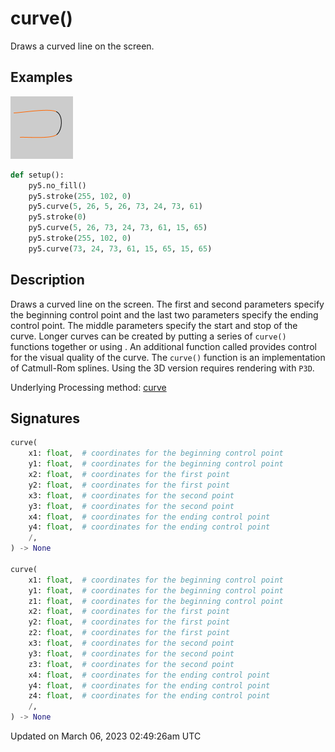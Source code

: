 # curve()

Draws a curved line on the screen.

## Examples

<div class="example-table">

<div class="example-row"><div class="example-cell-image">

![example picture for curve()](/images/reference/Sketch_curve_0.png)

</div><div class="example-cell-code">

```python
def setup():
    py5.no_fill()
    py5.stroke(255, 102, 0)
    py5.curve(5, 26, 5, 26, 73, 24, 73, 61)
    py5.stroke(0)
    py5.curve(5, 26, 73, 24, 73, 61, 15, 65)
    py5.stroke(255, 102, 0)
    py5.curve(73, 24, 73, 61, 15, 65, 15, 65)
```

</div></div>

</div>

## Description

Draws a curved line on the screen. The first and second parameters specify the beginning control point and the last two parameters specify the ending control point. The middle parameters specify the start and stop of the curve. Longer curves can be created by putting a series of `curve()` functions together or using [](sketch_curve_vertex). An additional function called [](sketch_curve_tightness) provides control for the visual quality of the curve. The `curve()` function is an implementation of Catmull-Rom splines. Using the 3D version requires rendering with `P3D`.

Underlying Processing method: [curve](https://processing.org/reference/curve_.html)

## Signatures

```python
curve(
    x1: float,  # coordinates for the beginning control point
    y1: float,  # coordinates for the beginning control point
    x2: float,  # coordinates for the first point
    y2: float,  # coordinates for the first point
    x3: float,  # coordinates for the second point
    y3: float,  # coordinates for the second point
    x4: float,  # coordinates for the ending control point
    y4: float,  # coordinates for the ending control point
    /,
) -> None

curve(
    x1: float,  # coordinates for the beginning control point
    y1: float,  # coordinates for the beginning control point
    z1: float,  # coordinates for the beginning control point
    x2: float,  # coordinates for the first point
    y2: float,  # coordinates for the first point
    z2: float,  # coordinates for the first point
    x3: float,  # coordinates for the second point
    y3: float,  # coordinates for the second point
    z3: float,  # coordinates for the second point
    x4: float,  # coordinates for the ending control point
    y4: float,  # coordinates for the ending control point
    z4: float,  # coordinates for the ending control point
    /,
) -> None
```

Updated on March 06, 2023 02:49:26am UTC

